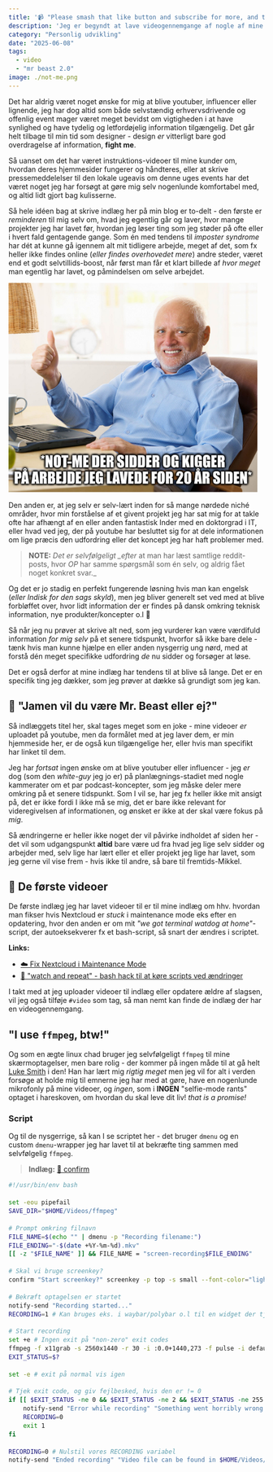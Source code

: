 ```yaml
---
title: '📹 "Please smash that like button and subscribe for more, and to support the channel!!!!!"'
description: 'Jeg er begyndt at lave videogennemgange af nogle af mine indlæg, hvor jeg synes at det visuelle bidrager til forståelsen, eller der er flere faldgrupper og "foot guns" at dække. Det gør også at jeg lige kigger indlæggene efter i sømmene for fejl, mangler og lign. så selv ældre indlæg er "up to speed", så at sige.'
category: "Personlig udvikling"
date: "2025-06-08"
tags:
  - video
  - "mr beast 2.0"
image: ./not-me.png
---
```


Det har aldrig været noget ønske for mig at blive youtuber, influencer eller lignende, jeg har dog altid som både selvstændig erhvervsdrivende og offenlig event mager været meget bevidst om vigtigheden i at have synlighed og have tydelig og letfordøjelig information tilgængelig. Det går helt tilbage til min tid som designer - design _er_ vitterligt bare god overdragelse af information, **fight me**.

Så uanset om det har været instruktions-videoer til mine kunder om, hvordan deres hjemmesider fungerer og håndteres, eller at skrive pressemeddelelser til den lokale ugeavis om denne uges events har det været noget jeg har forsøgt at gøre mig selv nogenlunde komfortabel med, og altid lidt gjort bag kulisserne.

Så hele idéen bag at skrive indlæg her på min blog er to-delt - den første er _reminderen_ til mig selv om, hvad jeg egentlig går og laver, hvor mange projekter jeg har lavet før, hvordan jeg løser ting som jeg støder på ofte eller i hvert fald gentagende gange. Som én med tendens til _imposter syndrome_ har dét at kunne gå igennem alt mit tidligere arbejde, meget af det, som fx heller ikke findes online (_eller findes overhovedet mere_) andre steder, været end et godt selvtillids-boost, når først man får et klart billede af _hvor meget_ man egentlig har lavet, og påmindelsen om selve arbejdet.

![oh, I 'member](./not-me.png)

Den anden er, at jeg selv er selv-lært inden for så mange nørdede niché områder, hvor min forståelse af et givent projekt jeg har sat mig for at takle ofte har afhængt af en eller anden fantastisk Inder med en doktorgrad i IT, eller hvad ved jeg, der på youtube har besluttet sig for at dele informationen om lige præcis den udfordring eller det koncept jeg har haft problemer med.

> **NOTE:** _Det er selvfølgeligt \_efter_ at man har læst samtlige reddit-posts, hvor _OP_ har samme spørgsmål som én selv, og aldrig fået noget konkret svar.\_

Og det er jo stadig en perfekt fungerende løsning hvis man kan engelsk (_eller Indisk for den sags skyld_), men jeg bliver generelt set ved med at blive forbløffet over, hvor lidt information der er findes på dansk omkring teknisk information, nye produkter/koncepter o.l 🤷

Så når jeg nu prøver at skrive alt ned, som jeg vurderer kan være værdifuld information _for mig selv_ på et senere tidspunkt, hvorfor så ikke bare dele - tænk hvis man kunne hjælpe en eller anden nysgerrig ung nørd, med at forstå dén meget specifikke udfordring _de_ nu sidder og forsøger at løse.

Det er også derfor at mine indlæg har tendens til at blive så lange. Det er en specifik ting jeg dækker, som jeg prøver at dække så grundigt som jeg kan.

## 🤔 "Jamen vil du være Mr. Beast eller ej?"

Så indlæggets titel her, skal tages meget som en joke - mine videoer _er_ uploadet på youtube, men da formålet med at jeg laver dem, er min hjemmeside her, er de også kun tilgængelige her, eller hvis man specifikt har linket til dem.

Jeg har _fortsat_ ingen ønske om at blive youtuber eller influencer - jeg _er_ dog (som den _white-guy_ jeg jo er) på planlægnings-stadiet med nogle kammerater om et par podcast-koncepter, som jeg måske deler mere omkring på et senere tidspunkt. Som I vil se, har jeg fx heller ikke mit ansigt på, det er ikke fordi I ikke må se mig, det er bare ikke relevant for videregivelsen af informationen, og ønsket er ikke at der skal være fokus på _mig_.

Så ændringerne er heller ikke noget der vil påvirke indholdet af siden her - det vil som udgangspunkt **altid** bare være ud fra hvad jeg lige selv sidder og arbejder med, selv lige har lært eller et eller projekt jeg lige har lavet, som jeg gerne vil vise frem - hvis ikke til andre, så bare til fremtids-Mikkel.

## 👶 De første videoer

De første indlæg jeg har lavet videoer til er til mine indlæg om hhv. hvordan man fikser hvis Nextcloud er _stuck_ i maintenance mode eks efter en opdatering, hvor den anden er om mit _"we got terminal watdog at home"_-script, der autoeksekverer fx et bash-script, så snart der ændres i scriptet.

**Links:**

- [☁️ Fix Nextcloud i Maintenance Mode](/nextcloud-maintenance-fix)
- [🔎 "watch and repeat" - bash hack til at køre scripts ved ændringer](/autoexec)

I takt med at jeg uploader videoer til indlæg eller opdatere ældre af slagsen, vil jeg også tilføje `#video` som tag, så man nemt kan finde de indlæg der har en videogennemgang.

## "I use `ffmpeg`, btw!"

Og som en ægte linux chad bruger jeg selvfølgeligt `ffmpeg` til mine skærmoptagelser, men bare rolig - der kommer på ingen måde til at gå helt [Luke Smith]() i den! Han har lært mig _rigtig meget_ men jeg vil for alt i verden forsøge at holde mig til emnerne jeg har med at gøre, have en nogenlunde mikrofonly på mine videoer, og _ingen_, som i **INGEN** "selfie-mode rants" optaget i hareskoven, om hvordan du skal leve dit liv! _that is a promise!_

### Script

Og til de nysgerrige, så kan I se scriptet her - det bruger `dmenu` og en custom `dmenu`-wrapper jeg har lavet til at bekræfte ting sammen med selvfølgelig `ffmpeg`.

> **Indlæg:** [🫡 confirm](/confirm.sh)

```sh
#!/usr/bin/env bash

set -eou pipefail
SAVE_DIR="$HOME/Videos/ffmpeg"

# Prompt omkring filnavn
FILE_NAME=$(echo "" | dmenu -p "Recording filename:")
FILE_ENDING="-$(date +%Y-%m-%d).mkv"
[[ -z "$FILE_NAME" ]] && FILE_NAME = "screen-recording$FILE_ENDING"

# Skal vi bruge screenkey?
confirm "Start screenkey?" screenkey -p top -s small --font-color="light blue" --font "CaskaydiaCove NF" --bg-color=gray --opacity=4 --ignore=super & disown

# Bekræft optagelsen er startet
notify-send "Recording started..."
RECORDING=1 # Kan bruges eks. i waybar/polybar o.l til en widget der tjekker om vi optager eller ej

# Start recording
set +e # Ingen exit på "non-zero" exit codes
ffmpeg -f x11grab -s 2560x1440 -r 30 -i :0.0+1440,273 -f pulse -i default -c:v libx264 -preset medium -crf 18 -c:a aac -b:a 192k "$SAVE_DIR/$FILE_NAME$FILE_ENDING"
EXIT_STATUS=$?

set -e # exit på normal vis igen

# Tjek exit code, og giv fejlbesked, hvis den er != 0
if [[ $EXIT_STATUS -ne 0 && $EXIT_STATUS -ne 2 && $EXIT_STATUS -ne 255 ]]; then
    notify-send "Error while recording" "Something went horribly wrong while creating this screen recording. Sorry"
    RECORDING=0
    exit 1
fi

RECORDING=0 # Nulstil vores RECORDING variabel
notify-send "Ended recording" "Video file can be found in $HOME/Videos/ffmpeg/$"
```
